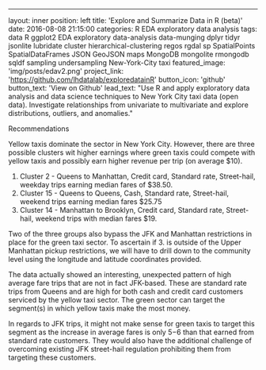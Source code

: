 ---
layout: inner
position: left
title: 'Explore and Summarize Data in R (beta)'
date: 2016-08-08 21:15:00
categories: R EDA exploratory data analysis
tags: data R ggplot2 EDA exploratory data-analysis data-munging dplyr tidyr jsonlite lubridate cluster hierarchical-clustering regos rgdal sp SpatialPoints SpatialDataFrames JSON GeoJSON maps MongoDB mongolite rmongodb sqldf sampling undersampling New-York-City taxi
featured_image: 'img/posts/edav2.png'
project_link: 'https://github.com/lhdatalab/exploredatainR'
button_icon: 'github'
button_text: 'View on Github'
lead_text: "Use R and apply exploratory data analysis and data science techniques to New York City taxi data (open data). Investigate relationships from univariate to multivariate and explore distributions, outliers, and anomalies."

Recommendations

Yellow taxis dominate the sector in New York City. However, there are three possible clusters wit higher earnings where green taxis could compete with yellow taxis and possibly earn higher revenue per trip (on average $10).

1. Cluster 2 - Queens to Manhattan, Credit card, Standard rate, Street-hail, weekday trips earning median fares of $38.50.
2. Cluster 15 - Queens to Queens, Cash, Standard rate, Street-hail, weekend trips earning median fares $25.75
3. Cluster 14 - Manhattan to Brooklyn, Credit card, Standard rate, Street-hail, weekend trips with median fares $19.


Two of the three groups also bypass the JFK and Manhattan restrictions in place for the green taxi sector. To ascertain if 3. is outside of the Upper Manhattan pickup restrictions, we will have to drill down to the community level using the longitude and latitude coordinates provided.

The data actually showed an interesting, unexpected pattern of high average fare trips that are not in fact JFK-based. These are standard rate trips from Queens and are high for both cash and credit card customers serviced by the yellow taxi sector. 
The green sector can target the segment(s) in which yellow taxis make the most money.

In regards to JFK trips, it might not make sense for green taxis to target this segment as the increase in average fares is only $5-$6 than that earned from standard rate customers. They would also have the additional challenge of overcoming existing JFK street-hail regulation prohibiting them from targeting these customers.

